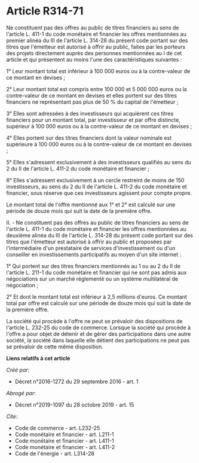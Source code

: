 # Article R314-71

Ne constituent pas des offres au public de titres financiers au sens de l'article L. 411-1 du code monétaire et financier les
offres mentionnées au premier alinéa du III de l'article L. 314-28 du présent code portant sur des titres que l'émetteur est
autorisé à offrir au public, faites par les porteurs des projets directement auprès des personnes mentionnées au I de cet
article et qui présentent au moins l'une des caractéristiques suivantes : 

1° Leur montant total est inférieur à 100 000 euros ou à la contre-valeur de ce montant en devises ; 

2° Leur montant total est compris entre 100 000 et 5 000 000 euros ou la contre-valeur de ce montant en devises et elles
portent sur des titres financiers ne représentant pas plus de 50 % du capital de l'émetteur ; 

3° Elles sont adressées à des investisseurs qui acquièrent ces titres financiers pour un montant total, par investisseur et
par offre distincte, supérieur à 100 000 euros ou à la contre-valeur de ce montant en devises ; 

4° Elles portent sur des titres financiers dont la valeur nominale est supérieure à 100 000 euros ou à la contre-valeur de ce
montant en devises ; 

5° Elles s'adressent exclusivement à des investisseurs qualifiés au sens du 2 du II de l'article L. 411-2 du code monétaire
et financier ; 

6° Elles s'adressent exclusivement à un cercle restreint de moins de 150 investisseurs, au sens du 2 du II de l'article L.
411-2 du code monétaire et financier, sous réserve que ces investisseurs agissent pour compte propre. 

Le montant total de l'offre mentionné aux 1° et 2° est calculé sur une période de douze mois qui suit la date de la première
offre. 

II. - Ne constituent pas des offres au public de titres financiers au sens de l'article L. 411-1 du code monétaire et
financier les offres mentionnées au deuxième alinéa du III de l'article L. 314-28 du présent code portant sur des titres que
l'émetteur est autorisé à offrir au public et proposées par l'intermédiaire d'un prestataire de services d'investissement ou
d'un conseiller en investissements participatifs au moyen d'un site internet : 

1° Qui portent sur des titres financiers mentionnés au 1 ou au 2 du II de l'article L. 211-1 du code monétaire et financier
qui ne sont pas admis aux négociations sur un marché réglementé ou un système multilatéral de négociation ; 

2° Et dont le montant total est inférieur à 2,5 millions d'euros. Ce montant total par offre est calculé sur une période de
douze mois qui suit la date de la première offre. 

La société qui procède à l'offre ne peut se prévaloir des dispositions de l'article L. 232-25 du code de commerce. Lorsque la
société qui procède à l'offre a pour objet de détenir et de gérer des participations dans une autre société, la société dans
laquelle elle détient des participations ne peut pas se prévaloir de cette même disposition.

**Liens relatifs à cet article**

_Créé par_:

  - Décret n°2016-1272 du 29 septembre 2016 - art. 1

_Abrogé par_:

  - Décret n°2019-1097 du 28 octobre 2019 - art. 15

_Cite_:

  - Code de commerce - art. L232-25
  - Code monétaire et financier - art. L211-1
  - Code monétaire et financier - art. L411-1
  - Code monétaire et financier - art. L411-2
  - Code de l'énergie - art. L314-28
